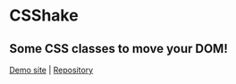 # CSShake 
Some CSS classes to move your DOM!
----
[Demo site](http://elrumordelaluz.github.io/csshake/) | [Repository](https://github.com/elrumordelaluz/csshake/)
